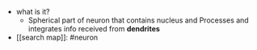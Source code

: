   * what is it?
    * Spherical part of neuron that contains nucleus and Processes and integrates info received from **dendrites**
  * [[search map]]: #neuron